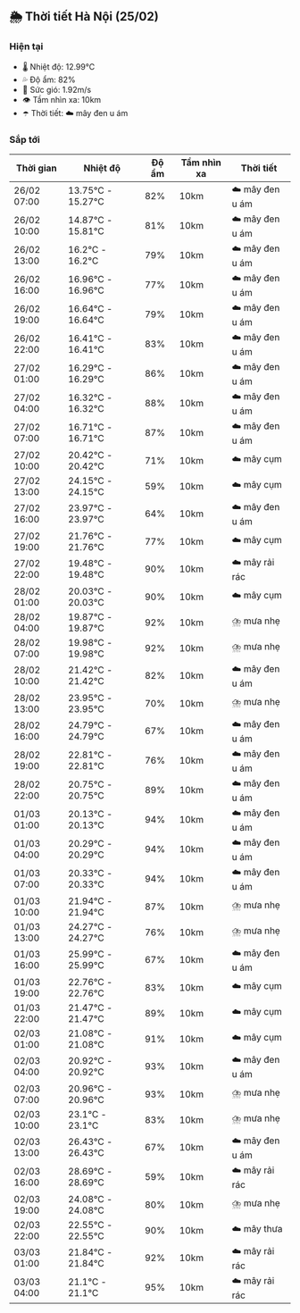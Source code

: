 ## 🌦️ Thời tiết Hà Nội (25/02)

### Hiện tại

- 🌡️ Nhiệt độ: 12.99℃
- 💦 Độ ẩm: 82%
- 💨 Sức gió: 1.92m/s
- 👁️ Tầm nhìn xa: 10km
- ☂️ Thời tiết: ☁️ mây đen u ám

### Sắp tới

| Thời gian | Nhiệt độ | Độ ẩm | Tầm nhìn xa | Thời tiết |
| --- | --- | --- | --- | --- |
| 26/02 07:00 | 13.75℃ - 15.27℃ | 82% | 10km | ☁️ mây đen u ám |
| 26/02 10:00 | 14.87℃ - 15.81℃ | 81% | 10km | ☁️ mây đen u ám |
| 26/02 13:00 | 16.2℃ - 16.2℃ | 79% | 10km | ☁️ mây đen u ám |
| 26/02 16:00 | 16.96℃ - 16.96℃ | 77% | 10km | ☁️ mây đen u ám |
| 26/02 19:00 | 16.64℃ - 16.64℃ | 79% | 10km | ☁️ mây đen u ám |
| 26/02 22:00 | 16.41℃ - 16.41℃ | 83% | 10km | ☁️ mây đen u ám |
| 27/02 01:00 | 16.29℃ - 16.29℃ | 86% | 10km | ☁️ mây đen u ám |
| 27/02 04:00 | 16.32℃ - 16.32℃ | 88% | 10km | ☁️ mây đen u ám |
| 27/02 07:00 | 16.71℃ - 16.71℃ | 87% | 10km | ☁️ mây đen u ám |
| 27/02 10:00 | 20.42℃ - 20.42℃ | 71% | 10km | ☁️ mây cụm |
| 27/02 13:00 | 24.15℃ - 24.15℃ | 59% | 10km | ☁️ mây cụm |
| 27/02 16:00 | 23.97℃ - 23.97℃ | 64% | 10km | ☁️ mây đen u ám |
| 27/02 19:00 | 21.76℃ - 21.76℃ | 77% | 10km | ☁️ mây cụm |
| 27/02 22:00 | 19.48℃ - 19.48℃ | 90% | 10km | ☁️ mây rải rác |
| 28/02 01:00 | 20.03℃ - 20.03℃ | 90% | 10km | ☁️ mây cụm |
| 28/02 04:00 | 19.87℃ - 19.87℃ | 92% | 10km | ⛈️ mưa nhẹ |
| 28/02 07:00 | 19.98℃ - 19.98℃ | 92% | 10km | ⛈️ mưa nhẹ |
| 28/02 10:00 | 21.42℃ - 21.42℃ | 82% | 10km | ☁️ mây đen u ám |
| 28/02 13:00 | 23.95℃ - 23.95℃ | 70% | 10km | ⛈️ mưa nhẹ |
| 28/02 16:00 | 24.79℃ - 24.79℃ | 67% | 10km | ☁️ mây đen u ám |
| 28/02 19:00 | 22.81℃ - 22.81℃ | 76% | 10km | ☁️ mây đen u ám |
| 28/02 22:00 | 20.75℃ - 20.75℃ | 89% | 10km | ☁️ mây đen u ám |
| 01/03 01:00 | 20.13℃ - 20.13℃ | 94% | 10km | ☁️ mây đen u ám |
| 01/03 04:00 | 20.29℃ - 20.29℃ | 94% | 10km | ☁️ mây đen u ám |
| 01/03 07:00 | 20.33℃ - 20.33℃ | 94% | 10km | ☁️ mây đen u ám |
| 01/03 10:00 | 21.94℃ - 21.94℃ | 87% | 10km | ⛈️ mưa nhẹ |
| 01/03 13:00 | 24.27℃ - 24.27℃ | 76% | 10km | ⛈️ mưa nhẹ |
| 01/03 16:00 | 25.99℃ - 25.99℃ | 67% | 10km | ☁️ mây đen u ám |
| 01/03 19:00 | 22.76℃ - 22.76℃ | 83% | 10km | ☁️ mây cụm |
| 01/03 22:00 | 21.47℃ - 21.47℃ | 89% | 10km | ☁️ mây cụm |
| 02/03 01:00 | 21.08℃ - 21.08℃ | 91% | 10km | ☁️ mây cụm |
| 02/03 04:00 | 20.92℃ - 20.92℃ | 93% | 10km | ☁️ mây đen u ám |
| 02/03 07:00 | 20.96℃ - 20.96℃ | 93% | 10km | ⛈️ mưa nhẹ |
| 02/03 10:00 | 23.1℃ - 23.1℃ | 83% | 10km | ⛈️ mưa nhẹ |
| 02/03 13:00 | 26.43℃ - 26.43℃ | 67% | 10km | ☁️ mây đen u ám |
| 02/03 16:00 | 28.69℃ - 28.69℃ | 59% | 10km | ☁️ mây rải rác |
| 02/03 19:00 | 24.08℃ - 24.08℃ | 80% | 10km | ⛈️ mưa nhẹ |
| 02/03 22:00 | 22.55℃ - 22.55℃ | 90% | 10km | ☁️ mây thưa |
| 03/03 01:00 | 21.84℃ - 21.84℃ | 92% | 10km | ☁️ mây rải rác |
| 03/03 04:00 | 21.1℃ - 21.1℃ | 95% | 10km | ☁️ mây rải rác |
